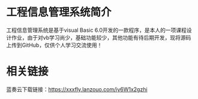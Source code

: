 # 工程信息管理系统简介

工程信息管理系统是基于visual Basic 6.0开发的一款程序，是本人的一项课程设计作业，由于对vb学习尚少，基础功能较少，其他功能有待后期开发，现将源码上传到GitHub，仅供个人学习交流使用！

# 相关链接
蓝奏云下载链接：https://xxxfly.lanzouo.com/iy6W1x2gzhi
